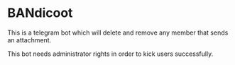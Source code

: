 # BANdicoot
This is a telegram bot which will delete and remove any member that sends an attachment.

This bot needs administrator rights in order to kick users successfully.